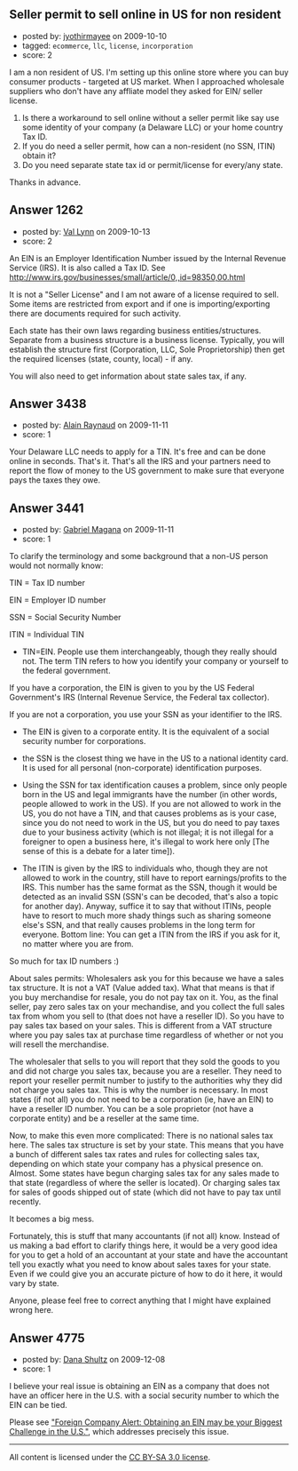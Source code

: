 ## Seller permit to sell online in US for non resident

- posted by: [jyothirmayee](https://stackexchange.com/users/-1/129-jyothirmayee) on 2009-10-10
- tagged: `ecommerce`, `llc`, `license`, `incorporation`
- score: 2

I am a non resident of US. I'm setting up this online store where you can buy consumer products - targeted at US market. When I approached wholesale suppliers who don't have any affliate model they asked for EIN/ seller license. 

1. Is there a workaround to sell online without a seller permit like say use some identity of your company (a Delaware LLC) or your home country Tax ID. 
2. If you do need a seller permit, how can a non-resident (no SSN, ITIN) obtain it?
3. Do you need separate state tax id or permit/license for every/any state. 

Thanks in advance. 


## Answer 1262

- posted by: [Val Lynn](https://stackexchange.com/users/-1/692-val-lynn) on 2009-10-13
- score: 2

An EIN is an Employer Identification Number issued by the Internal Revenue Service (IRS). It is also called a Tax ID.  See http://www.irs.gov/businesses/small/article/0,,id=98350,00.html

It is not a "Seller License" and I am not aware of a license required to sell. Some items are restricted from export and if one is importing/exporting there are documents required for such activity.

Each state has their own laws regarding business entities/structures. Separate from a business structure is a business license. Typically, you will establish the structure first (Corporation, LLC, Sole Proprietorship) then get the required licenses (state, county, local) - if any. 

You will also need to get information about state sales tax, if any.


## Answer 3438

- posted by: [Alain Raynaud](https://stackexchange.com/users/-1/502-alain-raynaud) on 2009-11-11
- score: 1

Your Delaware LLC needs to apply for a TIN. It's free and can be done online in seconds. That's it. That's all the IRS and your partners need to report the flow of money to the US government to make sure that everyone pays the taxes they owe.


## Answer 3441

- posted by: [Gabriel Magana](https://stackexchange.com/users/-1/1158-gabriel-magana) on 2009-11-11
- score: 1

To clarify the terminology and some background that a non-US person would not normally know:

TIN = Tax ID number

EIN = Employer ID number

SSN = Social Security Number

ITIN = Individual TIN

* TIN=EIN.  People use them interchangeably, though they really should not. The term TIN refers to how you identify your company or yourself to the federal government.

If you have a corporation, the EIN is given to you by the US Federal  Government's IRS (Internal Revenue Service, the Federal tax collector).

If you are not a corporation, you use your SSN as your identifier to the IRS.

* The EIN is given to a corporate entity.  It is the equivalent of a social security number for corporations.

* the SSN is the closest thing we have in the US to a national identity card.  It is used for all personal (non-corporate) identification purposes.

* Using the SSN for tax identification causes a problem, since only people born in the US and legal immigrants have the number (in other words, people allowed to work in the US).  If you are not allowed to work in the US, you do not have a TIN, and that causes problems as is your case, since you do not need to work in the US, but you do need to pay taxes due to your business activity (which is not illegal; it is not illegal for a foreigner to open a business here, it's illegal to work here only [The sense of this is a debate for a later time]).

* The ITIN is given by the IRS to individuals who, though they are not allowed to work in the country, still have to report earnings/profits to the IRS.  This number has the same format as the SSN, though it would be detected as an invalid SSN (SSN's can be decoded, that's also a topic for another day).  Anyway, suffice it to say that without ITINs, people have to resort to much more shady things such as sharing someone else's SSN, and that really causes problems in the long term for everyone.  Bottom line: You can get a ITIN from the IRS if you ask for it, no matter where you are from.

So much for tax ID numbers :)

About sales permits:  Wholesalers ask you for this because we have a sales tax structure.  It is not a VAT (Value added tax).  What that means is that if you buy merchandise for resale, you do not pay tax on it.  You, as the final seller, pay zero sales tax on your mechandise, and you collect the full sales tax from whom you sell to (that does not have a reseller ID).  So you have to pay sales tax based on your sales.  This is different from a VAT structure where you pay sales tax at purchase time regardless of whether or not you will resell the merchandise.

The wholesaler that sells to you will report that they sold the goods to you and did not charge you sales tax, because you are a reseller.  They need to report your reseller permit number to justify to the authorities why they did not charge you sales tax.  This is why the number is necessary.  In most states (if not all) you do not need to be a corporation (ie, have an EIN) to have a reseller ID number.  You can be a sole proprietor (not have a corporate entity) and be a reseller at the same time.

Now, to make this even more complicated:  There is no national sales tax here.  The sales tax structure is set by your state.  This means that you have a bunch of different sales tax rates and rules for collecting sales tax, depending on which state your company has a physical presence on.  Almost.  Some states have begun charging sales tax for any sales made to that state (regardless of where the seller is located).  Or charging sales tax for sales of goods shipped out of state (which did not have to pay tax until recently.

It becomes a big mess.

Fortunately, this is stuff that many accountants (if not all) know.  Instead of us making a bad effort to clarify things here, it would be a very good idea for you to get a hold of an accountant at your state and have the accountant tell you exactly what you need to know about sales taxes for your state.  Even if we could give you an accurate picture of how to do it here, it would vary by state.

Anyone, please feel free to correct anything that I might have explained wrong here.


## Answer 4775

- posted by: [Dana Shultz](https://stackexchange.com/users/-1/1841-dana-shultz) on 2009-12-08
- score: 1

<p>I believe your real issue is obtaining an EIN as a company that does not have an officer here in the U.S. with a social security number to which the EIN can be tied.</p>

<p>Please see <a href="http://danashultz.com/blog/2009/11/30/foreign-company-alert-obtaining-an-ein-may-be-your-biggest-challenge-in-the-u-s/" rel="nofollow">"Foreign Company Alert: Obtaining an EIN may be your Biggest Challenge in the U.S."</a>, which addresses precisely this issue.</p>




---

All content is licensed under the [CC BY-SA 3.0 license](https://creativecommons.org/licenses/by-sa/3.0/).

